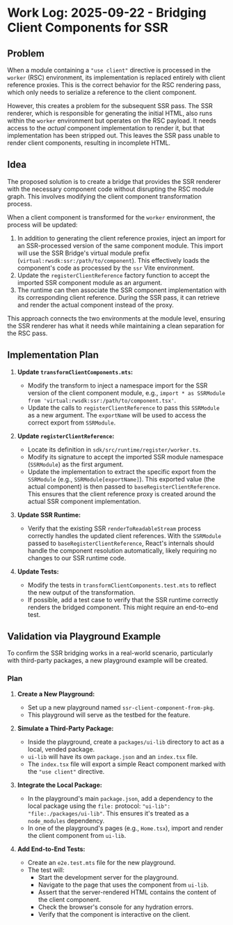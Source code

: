 # Work Log: 2025-09-22 - Bridging Client Components for SSR

## Problem

When a module containing a `"use client"` directive is processed in the `worker` (RSC) environment, its implementation is replaced entirely with client reference proxies. This is the correct behavior for the RSC rendering pass, which only needs to serialize a reference to the client component.

However, this creates a problem for the subsequent SSR pass. The SSR renderer, which is responsible for generating the initial HTML, also runs within the `worker` environment but operates on the RSC payload. It needs access to the *actual* component implementation to render it, but that implementation has been stripped out. This leaves the SSR pass unable to render client components, resulting in incomplete HTML.

## Idea

The proposed solution is to create a bridge that provides the SSR renderer with the necessary component code without disrupting the RSC module graph. This involves modifying the client component transformation process.

When a client component is transformed for the `worker` environment, the process will be updated:

1.  In addition to generating the client reference proxies, inject an import for an SSR-processed version of the same component module. This import will use the SSR Bridge's virtual module prefix (`virtual:rwsdk:ssr:/path/to/component`). This effectively loads the component's code as processed by the `ssr` Vite environment.
2.  Update the `registerClientReference` factory function to accept the imported SSR component module as an argument.
3.  The runtime can then associate the SSR component implementation with its corresponding client reference. During the SSR pass, it can retrieve and render the actual component instead of the proxy.

This approach connects the two environments at the module level, ensuring the SSR renderer has what it needs while maintaining a clean separation for the RSC pass.

## Implementation Plan

1.  **Update `transformClientComponents.mts`:**
    -   Modify the transform to inject a namespace import for the SSR version of the client component module, e.g., `import * as SSRModule from 'virtual:rwsdk:ssr:/path/to/component.tsx'`.
    -   Update the calls to `registerClientReference` to pass this `SSRModule` as a new argument. The `exportName` will be used to access the correct export from `SSRModule`.

2.  **Update `registerClientReference`:**
    -   Locate its definition in `sdk/src/runtime/register/worker.ts`.
    -   Modify its signature to accept the imported SSR module namespace (`SSRModule`) as the first argument.
    -   Update the implementation to extract the specific export from the `SSRModule` (e.g., `SSRModule[exportName]`). This exported value (the actual component) is then passed to `baseRegisterClientReference`. This ensures that the client reference proxy is created around the actual SSR component implementation.

3.  **Update SSR Runtime:**
    -   Verify that the existing SSR `renderToReadableStream` process correctly handles the updated client references. With the `SSRModule` passed to `baseRegisterClientReference`, React's internals should handle the component resolution automatically, likely requiring no changes to our SSR runtime code.

4.  **Update Tests:**
    -   Modify the tests in `transformClientComponents.test.mts` to reflect the new output of the transformation.
    -   If possible, add a test case to verify that the SSR runtime correctly renders the bridged component. This might require an end-to-end test.

## Validation via Playground Example

To confirm the SSR bridging works in a real-world scenario, particularly with third-party packages, a new playground example will be created.

### Plan

1.  **Create a New Playground:**
    -   Set up a new playground named `ssr-client-component-from-pkg`.
    -   This playground will serve as the testbed for the feature.

2.  **Simulate a Third-Party Package:**
    -   Inside the playground, create a `packages/ui-lib` directory to act as a local, vended package.
    -   `ui-lib` will have its own `package.json` and an `index.tsx` file.
    -   The `index.tsx` file will export a simple React component marked with the `"use client"` directive.

3.  **Integrate the Local Package:**
    -   In the playground's main `package.json`, add a dependency to the local package using the `file:` protocol: `"ui-lib": "file:./packages/ui-lib"`. This ensures it's treated as a `node_modules` dependency.
    -   In one of the playground's pages (e.g., `Home.tsx`), import and render the client component from `ui-lib`.

4.  **Add End-to-End Tests:**
    -   Create an `e2e.test.mts` file for the new playground.
    -   The test will:
        -   Start the development server for the playground.
        -   Navigate to the page that uses the component from `ui-lib`.
        -   Assert that the server-rendered HTML contains the content of the client component.
        -   Check the browser's console for any hydration errors.
        -   Verify that the component is interactive on the client.
